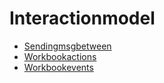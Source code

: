 # Interactionmodel

* [Sendingmsgbetween](./sendingmsgbetween.md)
* [Workbookactions](./workbookactions.md)
* [Workbookevents](./workbookevents.md)
